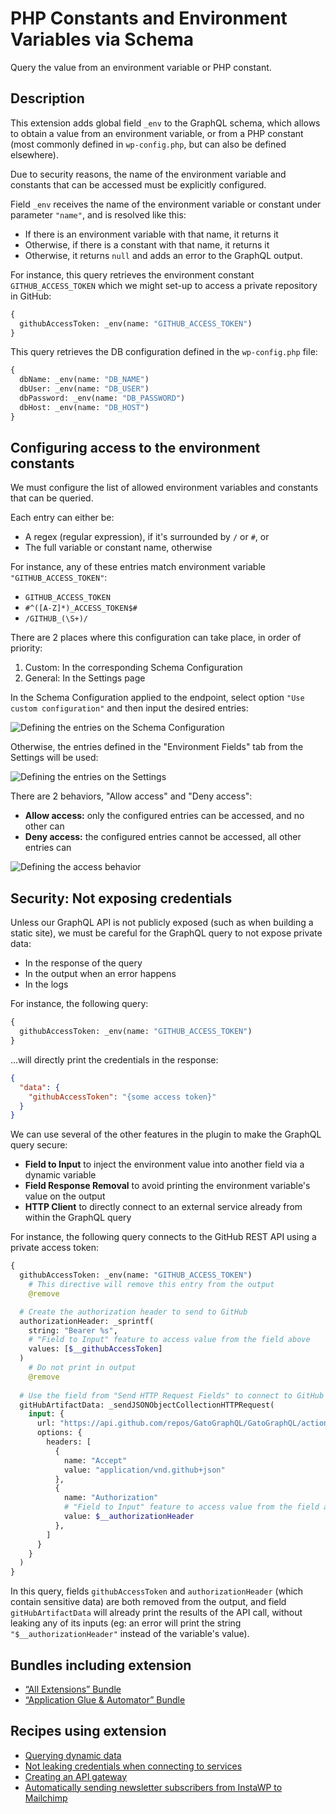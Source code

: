 # PHP Constants and Environment Variables via Schema

Query the value from an environment variable or PHP constant.

## Description

This extension adds global field `_env` to the GraphQL schema, which allows to obtain a value from an environment variable, or from a PHP constant (most commonly defined in `wp-config.php`, but can also be defined elsewhere).

Due to security reasons, the name of the environment variable and constants that can be accessed must be explicitly configured.

Field `_env` receives the name of the environment variable or constant under parameter `"name"`, and is resolved like this:

- If there is an environment variable with that name, it returns it
- Otherwise, if there is a constant with that name, it returns it
- Otherwise, it returns `null` and adds an error to the GraphQL output.

For instance, this query retrieves the environment constant `GITHUB_ACCESS_TOKEN` which we might set-up to access a private repository in GitHub:

```graphql
{
  githubAccessToken: _env(name: "GITHUB_ACCESS_TOKEN")
}
```

This query retrieves the DB configuration defined in the `wp-config.php` file:

```graphql
{
  dbName: _env(name: "DB_NAME")
  dbUser: _env(name: "DB_USER")
  dbPassword: _env(name: "DB_PASSWORD")
  dbHost: _env(name: "DB_HOST")
}
```

## Configuring access to the environment constants

We must configure the list of allowed environment variables and constants that can be queried.

Each entry can either be:

- A regex (regular expression), if it's surrounded by `/` or `#`, or
- The full variable or constant name, otherwise

For instance, any of these entries match environment variable `"GITHUB_ACCESS_TOKEN"`:

- `GITHUB_ACCESS_TOKEN`
- `#^([A-Z]*)_ACCESS_TOKEN$#`
- `/GITHUB_(\S+)/`

There are 2 places where this configuration can take place, in order of priority:

1. Custom: In the corresponding Schema Configuration
2. General: In the Settings page

In the Schema Configuration applied to the endpoint, select option `"Use custom configuration"` and then input the desired entries:

![Defining the entries on the Schema Configuration](../../images/environment-fields-schema-configuration-entries.png "Defining the entries on the Schema Configuration")

Otherwise, the entries defined in the "Environment Fields" tab from the Settings will be used:

<div class="img-width-1024" markdown=1>

![Defining the entries on the Settings](../../images/environment-fields-settings-entries.png "Defining the entries on the Settings")

</div>

There are 2 behaviors, "Allow access" and "Deny access":

- **Allow access:** only the configured entries can be accessed, and no other can
- **Deny access:** the configured entries cannot be accessed, all other entries can

<div class="img-width-1024" markdown=1>

![Defining the access behavior](../../images/environment-fields-settings-behavior.png "Defining the access behavior")

</div>

## Security: Not exposing credentials

Unless our GraphQL API is not publicly exposed (such as when building a static site), we must be careful for the GraphQL query to not expose private data:

- In the response of the query
- In the output when an error happens
- In the logs

For instance, the following query:

```graphql
{
  githubAccessToken: _env(name: "GITHUB_ACCESS_TOKEN")
}
```

...will directly print the credentials in the response:

```json
{
  "data": {
    "githubAccessToken": "{some access token}"
  }
}
```

We can use several of the other features in the plugin to make the GraphQL query secure:

- **Field to Input** to inject the environment value into another field via a dynamic variable
- **Field Response Removal** to avoid printing the environment variable's value on the output
- **HTTP Client** to directly connect to an external service already from within the GraphQL query

For instance, the following query connects to the GitHub REST API using a private access token:

```graphql
{
  githubAccessToken: _env(name: "GITHUB_ACCESS_TOKEN")
    # This directive will remove this entry from the output
    @remove

  # Create the authorization header to send to GitHub
  authorizationHeader: _sprintf(
    string: "Bearer %s",
    # "Field to Input" feature to access value from the field above
    values: [$__githubAccessToken]
  )
    # Do not print in output
    @remove
  
  # Use the field from "Send HTTP Request Fields" to connect to GitHub
  gitHubArtifactData: _sendJSONObjectCollectionHTTPRequest(
    input: {
      url: "https://api.github.com/repos/GatoGraphQL/GatoGraphQL/actions/artifacts",
      options: {
        headers: [
          {
            name: "Accept"
            value: "application/vnd.github+json"
          },
          {
            name: "Authorization"
            # "Field to Input" feature to access value from the field above
            value: $__authorizationHeader
          },
        ]
      }
    }
  )
}
```

In this query, fields `githubAccessToken` and `authorizationHeader` (which contain sensitive data) are both removed from the output, and field `gitHubArtifactData` will already print the results of the API call, without leaking any of its inputs (eg: an error will print the string `"$__authorizationHeader"` instead of the variable's value).

## Bundles including extension

- [“All Extensions” Bundle](../../../../../bundle-extensions/all-extensions/docs/modules/all-extensions/en.md)
- [“Application Glue & Automator” Bundle](../../../../../bundle-extensions/application-glue-and-automator/docs/modules/application-glue-and-automator/en.md)

## Recipes using extension

- [Querying dynamic data](../../../../../docs/recipes/querying-dynamic-data/en.md)
- [Not leaking credentials when connecting to services](../../../../../docs/recipes/not-leaking-credentials-when-connecting-to-services/en.md)
- [Creating an API gateway](../../../../../docs/recipes/creating-an-api-gateway/en.md)
- [Automatically sending newsletter subscribers from InstaWP to Mailchimp](../../../../../docs/recipes/automatically-sending-newsletter-subscribers-from-instawp-to-mailchimp/en.md)
